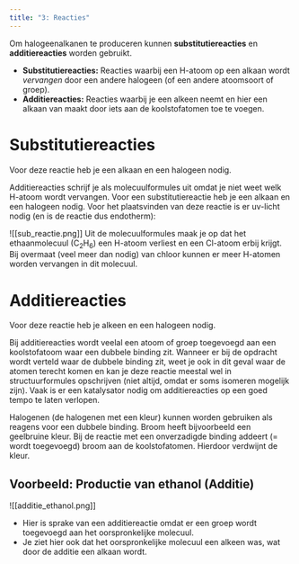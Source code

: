 ```yaml
---
title: "3: Reacties"
---
```

Om halogeenalkanen te produceren kunnen **substitutiereacties** en **additiereacties** worden gebruikt.

- **Substitutiereacties:** Reacties waarbij een H-atoom op een alkaan wordt *vervangen* door een andere halogeen (of een andere atoomsoort of groep).
- **Additiereacties:**  Reacties waarbij je een alkeen neemt en hier een alkaan van maakt door iets aan de koolstofatomen toe te voegen.
# Substitutiereacties
Voor deze reactie heb je een alkaan en een halogeen nodig.

Additiereacties schrijf je als molecuulformules uit omdat je niet weet welk H-atoom wordt vervangen. Voor een substitutiereactie heb je een alkaan en een halogeen nodig. Voor het plaatsvinden van deze reactie is er uv-licht nodig (en is de reactie dus endotherm):

![[sub_reactie.png]]
Uit de molecuulformules maak je op dat het ethaanmolecuul (C<sub>2</sub>H<sub>6</sub>) een H-atoom verliest en een Cl-atoom erbij krijgt.
Bij overmaat (veel meer dan nodig) van chloor kunnen er meer H-atomen worden vervangen in dit molecuul.
# Additiereacties
Voor deze reactie heb je alkeen en een halogeen nodig.

Bij additiereacties wordt veelal een atoom of groep toegevoegd aan een koolstofatoom waar een dubbele binding zit. Wanneer er bij de opdracht wordt verteld waar de dubbele binding zit, weet je ook in dit geval waar de atomen terecht komen en kan je deze reactie meestal wel in structuurformules opschrijven (niet altijd, omdat er soms isomeren mogelijk zijn).
Vaak is er een katalysator nodig om additiereacties op een goed tempo te laten verlopen.

Halogenen (de halogenen met een kleur) kunnen worden gebruiken als reagens voor een dubbele binding. Broom heeft bijvoorbeeld een geelbruine kleur. Bij de reactie met een onverzadigde binding addeert (= wordt toegevoegd) broom aan de koolstofatomen. Hierdoor verdwijnt de kleur.
## Voorbeeld: Productie van ethanol (Additie)

![[additie_ethanol.png]]
- Hier is sprake van een additiereactie omdat er een groep wordt toegevoegd aan het oorspronkelijke molecuul.
- Je ziet hier ook dat het oorspronkelijke molecuul een alkeen was, wat door de additie een alkaan wordt.

